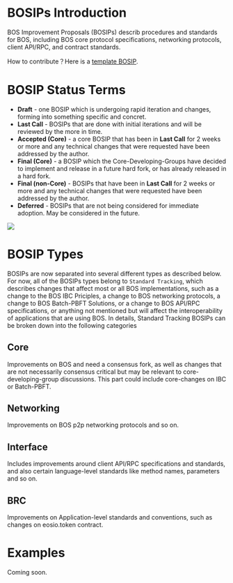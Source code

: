 # BOSIPs Introduction

BOS Improvement Proposals (BOSIPs) describ procedures and standards for BOS, including BOS core protocol specifications, networking protocols, client API/RPC, and contract standards.

How to contribute？Here is a [template BOSIP](https://github.com/boscore/BOSIPs/blob/master/BOSIPS/bosip-xxxxxxxx.md).

# BOSIP Status Terms

- **Draft** - one BOSIP which is undergoing rapid iteration and changes, forming into something specific and concret.
- **Last Call** - BOSIPs that are done with initial iterations and will be reviewed by the more in time.
- **Accepted (Core)** - a core BOSIP that has been in **Last Call** for 2 weeks or more and any technical changes that were requested have been addressed by the author.
- **Final (Core)** - a BOSIP which the Core-Developing-Groups have decided to implement and release in a future hard fork, or has already released in a hard fork.
- **Final (non-Core)** - BOSIPs that have been in **Last Call** for 2 weeks or more and any technical changes that were requested have been addressed by the author.
- **Deferred** - BOSIPs that are not being considered for immediate adoption. May be considered in the future.

![](https://github.com/boscore/BOSIPs/blob/master/assets/class.png)

# BOSIP Types

BOSIPs are now separated into several different types as described below. For now, all of the BOSIPs types belong to `Standard Tracking`, which describes changes that affect most or all BOS implementations, such as a change to the BOS IBC Priciples, a change to BOS networking protocols, a change to BOS Batch-PBFT Solutions, or a change to BOS  API/RPC specifications, or anything not mentioned but will affect the interoperability of applications that are using BOS. In details, Standard Tracking BOSIPs can be broken down into the following categories

## Core

Improvements on BOS and need a consensus fork, as well as changes that are not necessarily consensus critical but may be relevant to core-developing-group discussions. This part could include core-changes on IBC or Batch-PBFT.

## Networking

Improvements on BOS p2p networking protocols and so on.

## Interface

Includes improvements around client API/RPC specifications and standards, and also certain language-level standards like method names, parameters and so on.

## BRC

Improvements on Application-level standards and conventions, such as changes on eosio.token contract.

# Examples

Coming soon.

